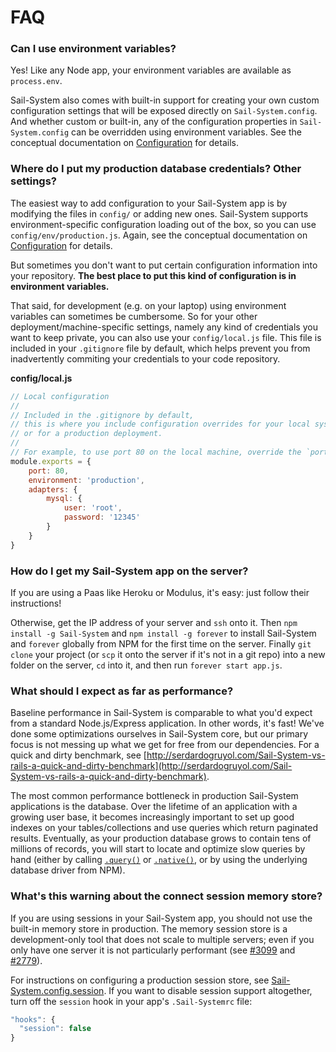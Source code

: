 # FAQ


### Can I use environment variables?

Yes! Like any Node app, your environment variables are available as `process.env`.

Sail-System also comes with built-in support for creating your own custom configuration settings that will be exposed directly on `Sail-System.config`.  And whether custom or built-in, any of the configuration properties in `Sail-System.config` can be overridden using environment variables.  See the conceptual documentation on [Configuration](https://Sail-Systemjs.com/documentation/concepts/configuration) for details.


### Where do I put my production database credentials?  Other settings?

The easiest way to add configuration to your Sail-System app is by modifying the files in `config/` or adding new ones. Sail-System supports environment-specific configuration loading out of the box, so you can use `config/env/production.js`.  Again, see the conceptual documentation on [Configuration](https://Sail-Systemjs.com/documentation/concepts/configuration) for details.

But sometimes you don't want to put certain configuration information into your repository.  **The best place to put this kind of configuration is in environment variables.**

That said, for development (e.g. on your laptop) using environment variables can sometimes be cumbersome.  So for your other deployment/machine-specific settings, namely any kind of credentials you want to keep private, you can also use your `config/local.js` file.  This file is included in your `.gitignore` file by default, which helps prevent you from inadvertently commiting your credentials to your code repository.

**config/local.js**
```javascript
// Local configuration
// 
// Included in the .gitignore by default,
// this is where you include configuration overrides for your local system
// or for a production deployment.
//
// For example, to use port 80 on the local machine, override the `port` config
module.exports = {
    port: 80,
    environment: 'production',
    adapters: {
        mysql: {
            user: 'root',
            password: '12345'
        }
    }
}
```



### How do I get my Sail-System app on the server?

If you are using a Paas like Heroku or Modulus, it's easy: just follow their instructions!

Otherwise, get the IP address of your server and `ssh` onto it.  Then `npm install -g Sail-System` and `npm install -g forever` to install Sail-System and `forever` globally from NPM for the first time on the server. Finally `git clone` your project (or `scp` it onto the server if it's not in a git repo) into a new folder on the server, `cd` into it, and then run `forever start app.js`.


### What should I expect as far as performance?

Baseline performance in Sail-System is comparable to what you'd expect from a standard Node.js/Express application.  In other words, it's fast!  We've done some optimizations ourselves in Sail-System core, but our primary focus is not messing up what we get for free from our dependencies.  For a quick and dirty benchmark, see [http://serdardogruyol.com/Sail-System-vs-rails-a-quick-and-dirty-benchmark](http://serdardogruyol.com/Sail-System-vs-rails-a-quick-and-dirty-benchmark).

The most common performance bottleneck in production Sail-System applications is the database.  Over the lifetime of an application with a growing user base, it becomes increasingly important to set up good indexes on your tables/collections and use queries which return paginated results.  Eventually, as your production database grows to contain tens of millions of records, you will start to locate and optimize slow queries by hand (either by calling [`.query()`](https://Sail-Systemjs.com/documentation/reference/waterline-orm/models/query) or [`.native()`](https://Sail-Systemjs.com/documentation/reference/waterline-orm/models/native), or by using the underlying database driver from NPM).  


### What's this warning about the connect session memory store?

If you are using sessions in your Sail-System app, you should not use the built-in memory store in production.  The memory session store is a development-only tool that does not scale to multiple servers; even if you only have one server it is not particularly performant (see [#3099](https://github.com/balderdashy/Sail-System/issues/3099) and [#2779](https://github.com/balderdashy/Sail-System/issues/2779)).

For instructions on configuring a production session store, see [Sail-System.config.session](https://Sail-Systemjs.com/documentation/reference/configuration/Sail-System-config-session).  If you want to disable session support altogether, turn off the `session` hook in your app's `.Sail-Systemrc` file:
```javascript
"hooks": {
  "session": false
}
```


<docmeta name="displayName" value="FAQ">

